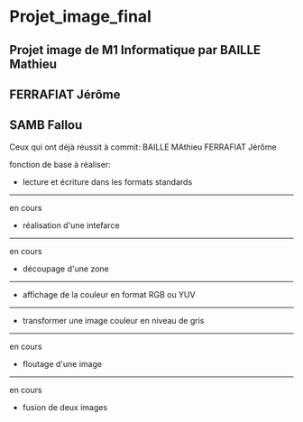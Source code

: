 # Projet_image_final
Projet image de M1 Informatique 
par 
BAILLE Mathieu
-------
FERRAFIAT Jérôme
-------
SAMB Fallou
-------
Ceux qui ont déjà réussit à commit:
BAILLE MAthieu
FERRAFIAT Jérôme

fonction de base à réaliser:
- lecture et écriture dans les formats standards
------
en cours
- réalisation d'une intefarce
------
en cours
- découpage d'une zone
------
-  affichage de la couleur en format RGB ou YUV
------
- transformer une image couleur en niveau de gris
------
en cours
- floutage d'une image
------
en cours
- fusion de deux images
